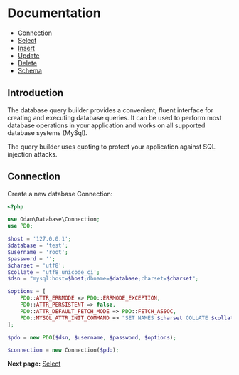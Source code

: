 # Documentation

* [Connection](#connection)
* [Select](selects.md)
* [Insert](inserts.md)
* [Update](updates.md)
* [Delete](deletes.md)
* [Schema](schema.md)

## Introduction

The database query builder provides a convenient, fluent interface for creating and executing database queries. 
It can be used to perform most database operations in your application and works on all supported database systems (MySql).

The query builder uses quoting to protect your application against SQL injection attacks.

## Connection

Create a new database Connection:

```php
<?php

use Odan\Database\Connection;
use PDO;

$host = '127.0.0.1';
$database = 'test';
$username = 'root';
$password = '';
$charset = 'utf8';
$collate = 'utf8_unicode_ci';
$dsn = "mysql:host=$host;dbname=$database;charset=$charset";

$options = [
    PDO::ATTR_ERRMODE => PDO::ERRMODE_EXCEPTION,
    PDO::ATTR_PERSISTENT => false,
    PDO::ATTR_DEFAULT_FETCH_MODE => PDO::FETCH_ASSOC,
    PDO::MYSQL_ATTR_INIT_COMMAND => "SET NAMES $charset COLLATE $collate"
];

$pdo = new PDO($dsn, $username, $password, $options);

$connection = new Connection($pdo);
```

**Next page:** [Select](selects.md)
